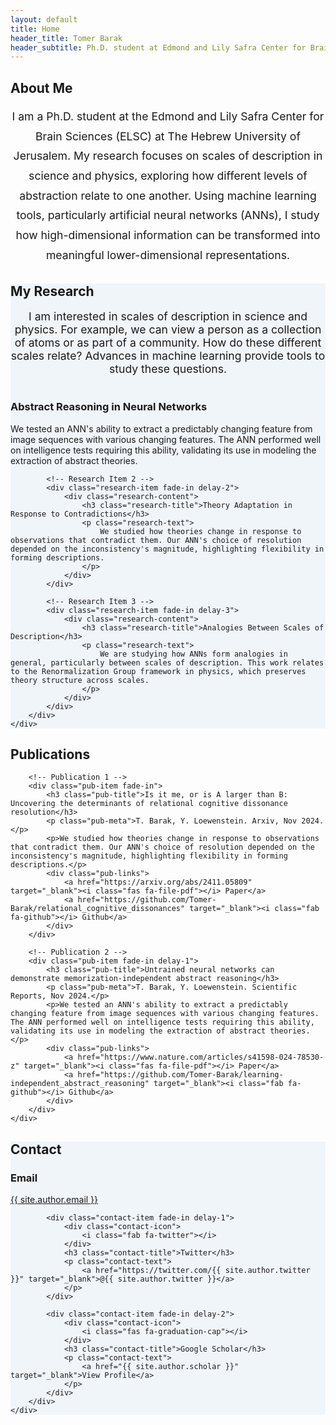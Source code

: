 ```yaml
---
layout: default
title: Home
header_title: Tomer Barak
header_subtitle: Ph.D. student at Edmond and Lily Safra Center for Brain Sciences (ELSC), The Hebrew University of Jerusalem.
---
```


<!-- About Section -->
<section id="about">
    <div class="container">
        <h2 class="section-title">About Me</h2>
        <div class="fade-in">
            <p style="text-align: center; max-width: 800px; margin: 0 auto; font-size: 1.1rem; line-height: 1.8;">
                I am a Ph.D. student at the Edmond and Lily Safra Center for Brain Sciences (ELSC) at The Hebrew University of Jerusalem. My research focuses on scales of description in science and physics, exploring how different levels of abstraction relate to one another. Using machine learning tools, particularly artificial neural networks (ANNs), I study how high-dimensional information can be transformed into meaningful lower-dimensional representations.
            </p>
        </div>
    </div>
</section>

<!-- Research Section -->
<section id="research" style="background-color: #f0f5fa;">
    <div class="container">
        <h2 class="section-title">My Research</h2>
        <p style="text-align: center; max-width: 800px; margin: 0 auto 40px; font-size: 1.1rem;">
            I am interested in scales of description in science and physics. For example, we can view a person as a collection of atoms or as part of a community. How do these different scales relate? Advances in machine learning provide tools to study these questions.
        </p>
        <div class="research-container">
            <!-- Research Item 1 -->
            <div class="research-item fade-in delay-1">
                <div class="research-content">
                    <h3 class="research-title">Abstract Reasoning in Neural Networks</h3>
                    <p class="research-text">
                        We tested an ANN's ability to extract a predictably changing feature from image sequences with various changing features. The ANN performed well on intelligence tests requiring this ability, validating its use in modeling the extraction of abstract theories.
                    </p>
                </div>
            </div>
            
            <!-- Research Item 2 -->
            <div class="research-item fade-in delay-2">
                <div class="research-content">
                    <h3 class="research-title">Theory Adaptation in Response to Contradictions</h3>
                    <p class="research-text">
                        We studied how theories change in response to observations that contradict them. Our ANN's choice of resolution depended on the inconsistency's magnitude, highlighting flexibility in forming descriptions.
                    </p>
                </div>
            </div>
            
            <!-- Research Item 3 -->
            <div class="research-item fade-in delay-3">
                <div class="research-content">
                    <h3 class="research-title">Analogies Between Scales of Description</h3>
                    <p class="research-text">
                        We are studying how ANNs form analogies in general, particularly between scales of description. This work relates to the Renormalization Group framework in physics, which preserves theory structure across scales.
                    </p>
                </div>
            </div>
        </div>
    </div>
</section>

<!-- Publications Section -->
<section id="publications">
    <div class="container">
        <h2 class="section-title">Publications</h2>
        
        <!-- Publication 1 -->
        <div class="pub-item fade-in">
            <h3 class="pub-title">Is it me, or is A larger than B: Uncovering the determinants of relational cognitive dissonance resolution</h3>
            <p class="pub-meta">T. Barak, Y. Loewenstein. Arxiv, Nov 2024.</p>
            <p>We studied how theories change in response to observations that contradict them. Our ANN's choice of resolution depended on the inconsistency's magnitude, highlighting flexibility in forming descriptions.</p>
            <div class="pub-links">
                <a href="https://arxiv.org/abs/2411.05809" target="_blank"><i class="fas fa-file-pdf"></i> Paper</a>
                <a href="https://github.com/Tomer-Barak/relational_cognitive_dissonances" target="_blank"><i class="fab fa-github"></i> Github</a>
            </div>
        </div>
        
        <!-- Publication 2 -->
        <div class="pub-item fade-in delay-1">
            <h3 class="pub-title">Untrained neural networks can demonstrate memorization-independent abstract reasoning</h3>
            <p class="pub-meta">T. Barak, Y. Loewenstein. Scientific Reports, Nov 2024.</p>
            <p>We tested an ANN's ability to extract a predictably changing feature from image sequences with various changing features. The ANN performed well on intelligence tests requiring this ability, validating its use in modeling the extraction of abstract theories.</p>
            <div class="pub-links">
                <a href="https://www.nature.com/articles/s41598-024-78530-z" target="_blank"><i class="fas fa-file-pdf"></i> Paper</a>
                <a href="https://github.com/Tomer-Barak/learning-independent_abstract_reasoning" target="_blank"><i class="fab fa-github"></i> Github</a>
            </div>
        </div>
    </div>
</section>

<!-- Contact Section -->
<section id="contact" style="background-color: #f0f5fa;">
    <div class="container">
        <h2 class="section-title">Contact</h2>
        <div class="contact-info">
            <div class="contact-item fade-in">
                <div class="contact-icon">
                    <i class="fas fa-envelope"></i>
                </div>
                <h3 class="contact-title">Email</h3>
                <p class="contact-text">
                    <a href="mailto:{{ site.author.email }}">{{ site.author.email }}</a>
                </p>
            </div>
            
            <div class="contact-item fade-in delay-1">
                <div class="contact-icon">
                    <i class="fab fa-twitter"></i>
                </div>
                <h3 class="contact-title">Twitter</h3>
                <p class="contact-text">
                    <a href="https://twitter.com/{{ site.author.twitter }}" target="_blank">@{{ site.author.twitter }}</a>
                </p>
            </div>
            
            <div class="contact-item fade-in delay-2">
                <div class="contact-icon">
                    <i class="fas fa-graduation-cap"></i>
                </div>
                <h3 class="contact-title">Google Scholar</h3>
                <p class="contact-text">
                    <a href="{{ site.author.scholar }}" target="_blank">View Profile</a>
                </p>
            </div>
        </div>
    </div>
</section>
